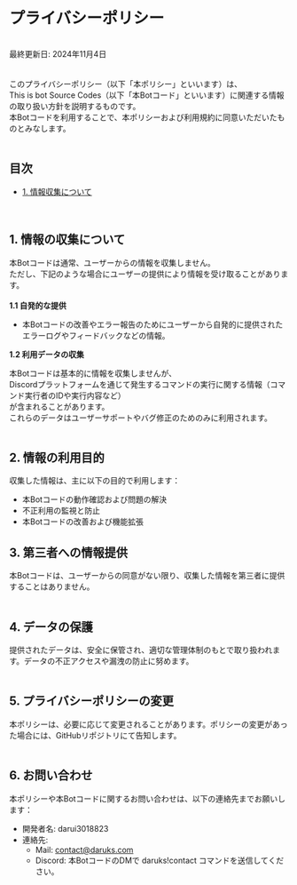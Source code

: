 # プライバシーポリシー
<br>
最終更新日: 2024年11月4日
<br>
<br>
<br>
このプライバシーポリシー（以下「本ポリシー」といいます）は、<br>
This is bot Source Codes（以下「本Botコード」といいます）に関連する情報の取り扱い方針を説明するものです。<br>
本Botコードを利用することで、本ポリシーおよび利用規約に同意いただいたものとみなします。<br>
<br>

## 目次
- [1. 情報収集について](https://github.com/darui3018823/Thisisbot/blob/main/Privacy-Policy.md#1-%E6%83%85%E5%A0%B1%E3%81%AE%E5%8F%8E%E9%9B%86%E3%81%AB%E3%81%A4%E3%81%84%E3%81%A6)
<br>

## 1. 情報の収集について

本Botコードは通常、ユーザーからの情報を収集しません。<br>
ただし、下記のような場合にユーザーの提供により情報を受け取ることがあります。<br>
<br>
**1.1 自発的な提供**
- 本Botコードの改善やエラー報告のためにユーザーから自発的に提供されたエラーログやフィードバックなどの情報。

**1.2 利用データの収集**

本Botコードは基本的に情報を収集しませんが、<br>
Discordプラットフォームを通じて発生するコマンドの実行に関する情報（コマンド実行者のIDや実行内容など）<br>
が含まれることがあります。<br>
これらのデータはユーザーサポートやバグ修正のためのみに利用されます。<br>
<br>

## 2. 情報の利用目的

収集した情報は、主に以下の目的で利用します：
- 本Botコードの動作確認および問題の解決
- 不正利用の監視と防止
- 本Botコードの改善および機能拡張

## 3. 第三者への情報提供

本Botコードは、ユーザーからの同意がない限り、収集した情報を第三者に提供することはありません。<br><br>

## 4. データの保護

提供されたデータは、安全に保管され、適切な管理体制のもとで取り扱われます。データの不正アクセスや漏洩の防止に努めます。<br><br>

## 5. プライバシーポリシーの変更

本ポリシーは、必要に応じて変更されることがあります。ポリシーの変更があった場合には、GitHubリポジトリにて告知します。<br><br>

## 6. お問い合わせ

本ポリシーや本Botコードに関するお問い合わせは、以下の連絡先までお願いします：<br>

- 開発者名: darui3018823
- 連絡先:
  - Mail: contact@daruks.com
  - Discord: 本BotコードのDMで daruks!contact コマンドを送信してください。
